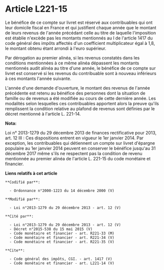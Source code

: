 # Article L221-15

Le bénéfice de ce compte sur livret est réservé aux contribuables qui ont leur domicile fiscal en France et qui justifient
chaque année que le montant de leurs revenus de l'année précédant celle au titre de laquelle l'imposition est établie
n'excède pas les montants mentionnés au I de l'article 1417 du code général des impôts affectés d'un coefficient
multiplicateur égal à 1,8, le montant obtenu étant arrondi à l'euro supérieur. 

Par dérogation au premier alinéa, si les revenus constatés dans les conditions mentionnées à ce même alinéa dépassent les
montants mentionnés audit alinéa au titre d'une année, le bénéfice de ce compte sur livret est conservé si les revenus du
contribuable sont à nouveau inférieurs à ces montants l'année suivante. 

L'année d'une demande d'ouverture, le montant des revenus de l'année précédente est retenu au bénéfice des personnes dont la
situation de famille ou de revenus a été modifiée au cours de cette dernière année. Les modalités selon lesquelles ces
contribuables apportent alors la preuve qu'ils remplissent la condition relative au plafond de revenus sont définies par le
décret mentionné à l'article L. 221-14.

**Nota:**

Loi n° 2013-1279 du 29 décembre 2013 de finances rectificative pour 2013, art. 12 III : Ces dispositions entrent en vigueur
le 1er janvier 2014. Par exception, les contribuables qui détiennent un compte sur livret d'épargne populaire au 1er janvier
2014 peuvent en conserver le bénéfice jusqu'au 31 décembre 2017 même s'ils ne respectent pas la condition de revenu
mentionnée au premier alinéa de l'article L. 221-15 du code monétaire et financier.

**Liens relatifs à cet article**

	**Codifié par**:

	  - Ordonnance n°2000-1223 du 14 décembre 2000 (V)

	**Modifié par**:

	  - Loi n°2013-1279 du 29 décembre 2013 - art. 12 (V)

	**Cité par**:

	  - Loi n°2013-1279 du 29 décembre 2013 - art. 12 (V)
	  - Décret n°2015-538 du 15 mai 2015 (V)
	  - Code monétaire et financier - art. R221-33 (M)
	  - Code monétaire et financier - art. R221-34 (V)
	  - Code monétaire et financier - art. R221-35 (V)

	**Cite**:

	  - Code général des impôts, CGI. - art. 1417 (V)
	  - Code monétaire et financier - art. L221-14 (V)
